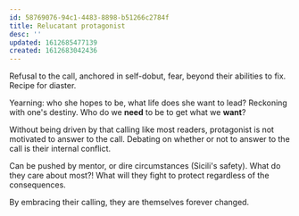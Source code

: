 ```yaml
---
id: 58769076-94c1-4483-8898-b51266c2784f
title: Relucatant protagonist
desc: ''
updated: 1612685477139
created: 1612683042436
---
```


Refusal to the call, anchored in self-dobut, fear, beyond their abilities to fix. Recipe for diaster.

Yearning: who she hopes to be, what life does she want to lead?
Reckoning with one's destiny. Who do we **need** to be to get what we **want**? 

Without being driven by that calling like most readers, protagonist is not motivated to answer to the call. Debating on whether or not to answer to the call is their internal conflict.

Can be pushed by mentor, or dire circumstances (Sicili's safety).
What do they care about most?! What will they fight to protect regardless of the consequences.

By embracing their calling, they are themselves forever changed.